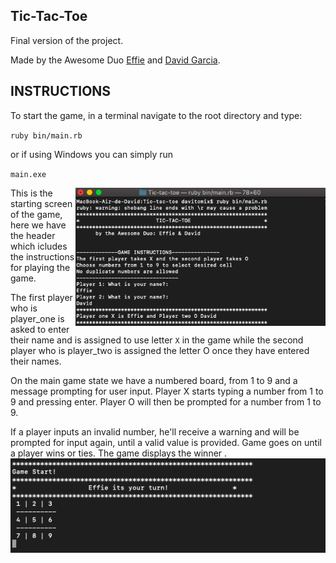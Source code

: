 ## Tic-Tac-Toe
Final version of the project.

Made by the Awesome Duo [Effie](https://github.com/ampaire) and [David Garcia](https://github.com/davitomix).

## INSTRUCTIONS

To start the game, in a terminal navigate to the root directory and type:

`ruby bin/main.rb`

or if using Windows you can simply run

`main.exe`

<img  align="right" width="400" src="img/Screen Shot 2019-10-31 at 14.11.35.png">

This is the starting screen of the game, here we have the header which icludes the instructions for playing the game.

The first player  who is player_one is asked to enter their name and is assigned to use letter `X` in the game while the second player who is player_two is assigned the letter O once they have entered their names. 



On the main game state we have a numbered board, from 1 to 9 and a message prompting for user input. Player X starts typing a number from 1 to 9 and pressing enter. Player O will then be prompted for a number from 1 to 9. 

If a player inputs an invalid number, he'll receive a warning and will be prompted for input again, until a valid value is provided. Game goes on until a player wins or ties. 
The game displays the winner .
<img src="img/Screen Shot 2019-10-31 at 14.11.51.png">